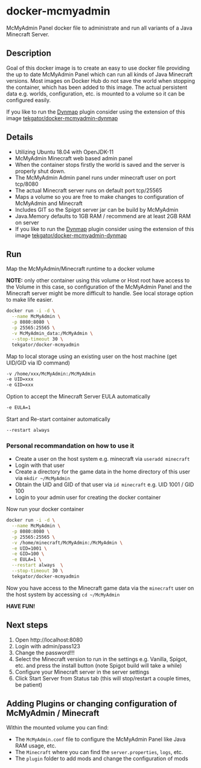 # docker-mcmyadmin

McMyAdmin Panel docker file to administrate and run all variants of a Java Minecraft Server.

## Description

Goal of this docker image is to create an easy to use docker file providing the up to date McMyAdmin Panel which can run all kinds of Java Minecraft versions. Most images on Docker Hub do not save the world when stopping the container, which has been added to this image. The actual persistent data e.g. worlds, configuration, etc. is mounted to a volume so it can be configured easily.

If you like to run the [Dynmap](https://dev.bukkit.org/projects/dynmap/files) plugin consider using the extension of this image [tekgator/docker-mcmyadmin-dynmap](https://hub.docker.com/r/tekgator/docker-mcmyadmin-dynmap)

## Details

* Utilizing Ubuntu 18.04 with OpenJDK-11
* McMyAdmin Minecraft web based admin panel
* When the container stops firstly the world is saved and the server is properly shut down.
* The McMyAdmin Admin panel runs under minecraft user on port tcp/8080
* The actual Minecraft server runs on default port tcp/25565
* Maps a volume so you are free to make changes to configuration of McMyAdmin and Minecraft
* Includes GIT so the Spigot server jar can be build by McMyAdmin
* Java.Memory defaults to 1GB RAM / recommend are at least 2GB RAM on server
* If you like to run the [Dynmap](https://dev.bukkit.org/projects/dynmap/files) plugin consider using the extension of this image [tekgator/docker-mcmyadmin-dynmap](https://hub.docker.com/r/tekgator/docker-mcmyadmin-dynmap)

## Run

Map the McMyAdmin/Minecraft runtime to a docker volume

**NOTE:** only other container using this volume or Host root have access to the Volume in this case, so configuration of the McMyAdmin Panel and the Minecraft server might be more difficult to handle. See local storage option to make life easier.

```bash
docker run -i -d \
  --name McMyAdmin \
  -p 8080:8080 \
  -p 25565:25565 \
  -v McMyAdmin_data:/McMyAdmin \
  --stop-timeout 30 \
  tekgator/docker-mcmyadmin
``` 

Map to local storage using an existing user on the host machine (get UID/GID via ID command)
```bash
-v /home/xxx/McMyAdmin:/McMyAdmin
-e UID=xxx
-e GID=xxx
``` 

Option to accept the Minecraft Server EULA automatically
```bash
-e EULA=1
``` 

Start and Re-start container automatically
```bash
--restart always
``` 

### Personal recommandation on how to use it

* Create a user on the host system e.g. minecraft via `useradd minecraft`
* Login with that user
* Create a directory for the game data in the home directory of this user via `mkdir ~/McMyAdmin`
* Obtain the UID and GID of that user via `id minecraft` e.g. UID 1001 / GID 100 
* Login to your admin user for creating the docker container

Now run your docker container
```bash
docker run -i -d \
  --name McMyAdmin \
  -p 8080:8080 \
  -p 25565:25565 \
  -v /home/minecraft/McMyAdmin:/McMyAdmin \
  -e UID=1001 \
  -e GID=100 \
  -e EULA=1 \
  --restart always  \
  --stop-timeout 30 \
  tekgator/docker-mcmyadmin
``` 

Now you have access to the Minecraft game data via the `minecraft` user on the host system by accessing `cd ~/McMyAdmin`

**HAVE FUN!**

## Next steps

1. Open http://localhost:8080
2. Login with admin/pass123
3. Change the password!!!
4. Select the Minecraft version to run in the settings e.g. Vanilla, Spigot, etc. and press the install button (note Spigot build will take a while)
5. Configure your Minecraft server in the server settings
6. Click Start Server from Status tab (this will stop/restart a couple times, be patient)

## Adding Plugins or changing configuration of McMyAdmin / Minecraft

Within the mounted volume you can find:

* The `McMyAdmin.conf` file to configure the McMyAdmin Panel like Java RAM usage, etc.
* The `Minecraft` where you can find the `server.properties`, `logs`, etc.
* The `plugin` folder to add mods and change the configuration of mods